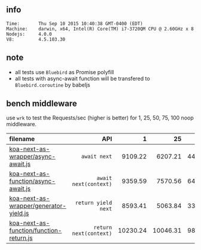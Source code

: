 
## info

    Time:       Thu Sep 10 2015 10:40:38 GMT-0400 (EDT)
    Machine:    darwin, x64, Intel(R) Core(TM) i7-3720QM CPU @ 2.60GHz x 8
    Nodejs:     4.0.0
    V8:         4.5.103.30

## note

* all tests use `Bluebird` as Promise polyfill
* all tests with async-await function will be transfered to `Bluebird.coroutine` by babeljs

## bench middleware

use `wrk` to test the Requests/sec (higher is better) for 1, 25, 50, 75, 100 noop middleware.

| filename | API | 1 | 25 | 50 | 75 | 100 |
|:---------|----:|--:|---:|---:|---:|----:|
| [koa-next-as-wrapper/async-await.js](koa-next-as-wrapper/async-await.js) | `await next` | 9109.22 | 6207.21 | 4404.83 | 3443.43 | 2735.76 |
| [koa-next-as-function/async-await.js](koa-next-as-function/async-await.js) | `await next(context)` | 9359.59 | 7570.56 | 6426.93 | 5368.74 | 4828.35 |
| [koa-next-as-wrapper/generator-yield.js](koa-next-as-wrapper/generator-yield.js) | `return yield next` | 8593.41 | 5063.84 | 3331.32 | 2530.32 | 1995.63 |
| [koa-next-as-function/function-return.js](koa-next-as-function/function-return.js) | `return next(context)` | 10230.24 | 10046.31 | 9831.87 | 9728.75 | 9464.74 |
